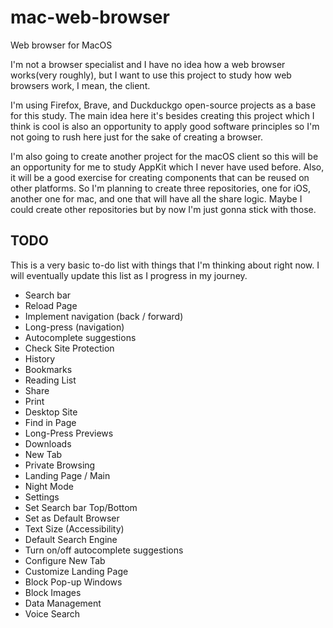 # mac-web-browser
Web browser for MacOS

I'm not a browser specialist and I have no idea how a web browser works(very roughly), but I want to use this project to study how web browsers work, I mean, the client. 

I'm using Firefox, Brave, and Duckduckgo open-source projects as a base for this study. The main idea here it's besides creating this project which I think is cool is also an opportunity to apply good software principles so I'm not going to rush here just for the sake of creating a browser. 

I'm also going to create another project for the macOS client so this will be an opportunity for me to study AppKit which I never have used before. Also, it will be a good exercise for creating components that can be reused on other platforms. So I'm planning to create three repositories, one for iOS, another one for mac, and one that will have all the share logic. Maybe I could create other repositories but by now I'm just gonna stick with those. 

## TODO
This is a very basic to-do list with things that I'm thinking about right now. I will eventually update this list as I progress in my journey. 

- Search bar
- Reload Page
- Implement navigation (back / forward)
- Long-press (navigation)
- Autocomplete suggestions
- Check Site Protection
- History 
- Bookmarks
- Reading List
- Share
- Print
- Desktop Site
- Find in Page
- Long-Press Previews
- Downloads 
- New Tab
- Private Browsing
- Landing Page / Main
- Night Mode
- Settings
- Set Search bar Top/Bottom
- Set as Default Browser
- Text Size (Accessibility)
- Default Search Engine
- Turn on/off autocomplete suggestions
- Configure New Tab
- Customize Landing Page
- Block Pop-up Windows
- Block Images
- Data Management
- Voice Search

